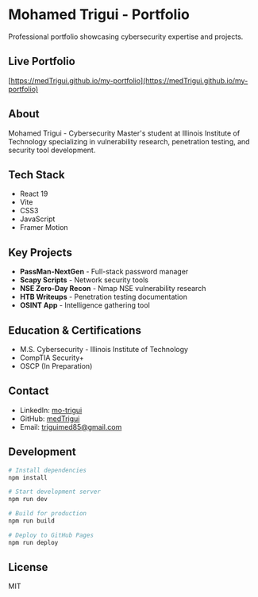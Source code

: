 # Mohamed Trigui - Portfolio

Professional portfolio showcasing cybersecurity expertise and projects.

## Live Portfolio
[https://medTrigui.github.io/my-portfolio](https://medTrigui.github.io/my-portfolio)

## About
Mohamed Trigui - Cybersecurity Master's student at Illinois Institute of Technology specializing in vulnerability research, penetration testing, and security tool development.

## Tech Stack
- React 19
- Vite
- CSS3
- JavaScript
- Framer Motion

## Key Projects
- **PassMan-NextGen** - Full-stack password manager
- **Scapy Scripts** - Network security tools
- **NSE Zero-Day Recon** - Nmap NSE vulnerability research
- **HTB Writeups** - Penetration testing documentation
- **OSINT App** - Intelligence gathering tool

## Education & Certifications
- M.S. Cybersecurity - Illinois Institute of Technology
- CompTIA Security+
- OSCP (In Preparation)

## Contact
- LinkedIn: [mo-trigui](https://www.linkedin.com/in/mo-trigui/)
- GitHub: [medTrigui](https://github.com/medTrigui)
- Email: triguimed85@gmail.com

## Development

```bash
# Install dependencies
npm install

# Start development server
npm run dev

# Build for production
npm run build

# Deploy to GitHub Pages
npm run deploy
```

## License
MIT